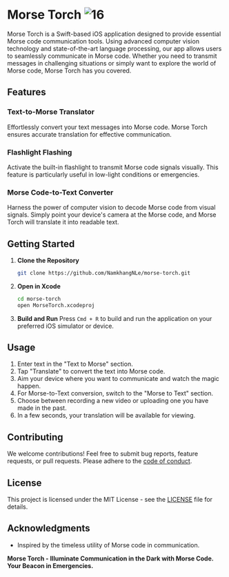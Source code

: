 # Morse Torch ![16](https://github.com/NamkhangNLe/MorseCode/assets/76028202/342aa610-a913-4d84-90ee-15e9a77daba0) 
Morse Torch is a Swift-based iOS application designed to provide essential Morse code communication tools. Using advanced computer vision technology and state-of-the-art language processing, our app allows users to seamlessly communicate in Morse code. Whether you need to transmit messages in challenging situations or simply want to explore the world of Morse code, Morse Torch has you covered.

## Features

### Text-to-Morse Translator
Effortlessly convert your text messages into Morse code. Morse Torch ensures accurate translation for effective communication.

### Flashlight Flashing
Activate the built-in flashlight to transmit Morse code signals visually. This feature is particularly useful in low-light conditions or emergencies.

### Morse Code-to-Text Converter
Harness the power of computer vision to decode Morse code from visual signals. Simply point your device's camera at the Morse code, and Morse Torch will translate it into readable text.

## Getting Started

1. **Clone the Repository**
    ```bash
    git clone https://github.com/NamkhangNLe/morse-torch.git
    ```

2. **Open in Xcode**
    ```bash
    cd morse-torch
    open MorseTorch.xcodeproj
    ```

3. **Build and Run**
    Press `Cmd + R` to build and run the application on your preferred iOS simulator or device.

## Usage

1. Enter text in the "Text to Morse" section.
2. Tap "Translate" to convert the text into Morse code.
3. Aim your device where you want to communicate and watch the magic happen.
5. For Morse-to-Text conversion, switch to the "Morse to Text" section.
6. Choose between recording a new video or uploading one you have made in the past.
7. In a few seconds, your translation will be available for viewing.

## Contributing

We welcome contributions! Feel free to submit bug reports, feature requests, or pull requests. Please adhere to the [code of conduct](CODE_OF_CONDUCT.md).

## License

This project is licensed under the MIT License - see the [LICENSE](LICENSE) file for details.

## Acknowledgments

- Inspired by the timeless utility of Morse code in communication.

**Morse Torch - Illuminate Communication in the Dark with Morse Code. Your Beacon in Emergencies.**
